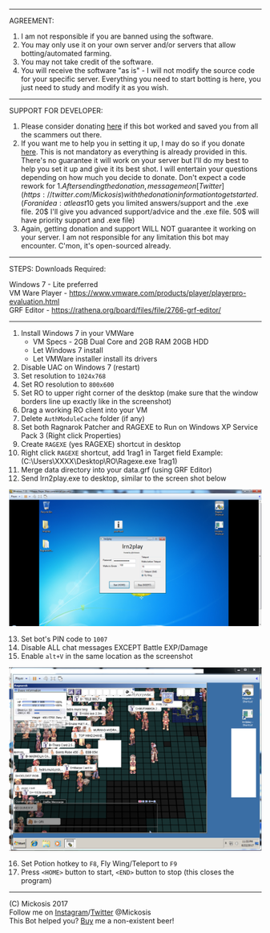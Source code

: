 ***

AGREEMENT:
1. I am not responsible if you are banned using the software.
2. You may only use it on your own server and/or servers that allow botting/automated farming.
3. You may not take credit of the software.
4. You will receive the software "as is" - I will not modify the source code for your specific server. Everything you need to start botting is here, you just need to study and modify it as you wish.

***

SUPPORT FOR DEVELOPER:
1. Please consider donating [here](https://paypal.me/xMickosis) if this bot worked and saved you from all the scammers out there.
2. If you want me to help you in setting it up, I may do so if you donate [here](https://paypal.me/xMickosis). This is not mandatory as everything is already provided in this. There's no guarantee it will work on your server but I'll do my best to help you set it up and give it its best shot. I will entertain your questions depending on how much you decide to donate. Don't expect a code rework for 1$. After sending the donation, message me on [Twitter](https://twitter.com/Mickosis) with the donation information to get started.
(For an idea: at least 10$ gets you limited answers/support and the .exe file. 20$ I'll give you advanced support/advice and the .exe file. 50$ will have priority support and .exe file)
3. Again, getting donation and support WILL NOT guarantee it working on your server. I am not responsible for any limitation this bot may encounter. C'mon, it's open-sourced already. 

***

STEPS:
Downloads Required:

Windows 7 - Lite preferred<br />
VM Ware Player - https://www.vmware.com/products/player/playerpro-evaluation.html<br />
GRF Editor - https://rathena.org/board/files/file/2766-grf-editor/

***

1. Install Windows 7 in your VMWare
   - VM Specs - 2GB Dual Core and 2GB RAM 20GB HDD
   - Let Windows 7 install
   - Let VMWare installer install its drivers
2. Disable UAC on Windows 7 (restart)
3. Set resolution to `1024x768`
4. Set RO resolution to `800x600`
5. Set RO to upper right corner of the desktop (make sure that the window borders line up exactly like in the screenshot)
6. Drag a working RO client into your VM
7. Delete `AuthModuleCache` folder (if any)
8. Set both Ragnarok Patcher and RAGEXE to Run on Windows XP Service Pack 3 (Right click Properties)
9. Create `RAGEXE` (yes RAGEXE) shortcut in desktop
10. Right click `RAGEXE` shortcut, add 1rag1 in Target field Example: (C:\Users\XXXX\Desktop\RO\Ragexe.exe 1rag1)
11. Merge data directory into your data.grf (using GRF Editor)
12. Send lrn2play.exe to desktop, similar to the screen shot below


![alt text](https://github.com/Mickosis/lrn2play/raw/master/img/shortcutloc.png "Short Cut Location")


13. Set bot's PIN code to `1007`
14. Disable ALL chat messages EXCEPT Battle EXP/Damage
15. Enable `alt+V` in the same location as the screenshot


![alt text](https://github.com/Mickosis/lrn2play/raw/master/img/altvloc.png "Alt V Location")


16. Set Potion hotkey to `F8`, Fly Wing/Teleport to `F9`
17. Press `<HOME>` button to start, `<END>` button to stop (this closes the program)
***

(C) Mickosis 2017 <br />
Follow me on [Instagram](https://www.instagram.com/mickosis/)/[Twitter](https://twitter.com/Mickosis) @Mickosis <br />
This Bot helped you? [Buy](https://paypal.me/xMickosis) me a non-existent beer!
